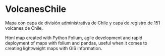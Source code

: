 # VolcanesChile
Mapa con capa de división administrativa de Chile y capa de registro de 151 volcanes de Chile.

Html map created with Python Folium, agile development and rapid deployment of maps with folium and pandas, useful when it comes to creating lightweight maps with GIS information.
